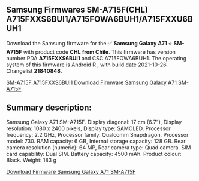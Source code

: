 <h2>Samsung Firmwares SM-A715F(CHL) A715FXXS6BUI1/A715FOWA6BUH1/A715FXXU6BUH1</h2>
Download the Samsung firmware for the ✅ <strong>Samsung Galaxy A71 </strong> ⭐ <strong>SM-A715F</strong> with product code <strong>CHL</strong> <strong> from Chile</strong>. This firmware has version number PDA <strong>A715FXXS6BUI1</strong> and CSC A715FOWA6BUH1. The operating system of this firmware is Android R , with build date 2021-10-26. Changelist <strong>21840848</strong>.


[SM-A715F](https://samfirm.shop/samsung/model/SM-A715F)
[A715FXXS6BUI1](https://samfirm.shop/samsung/pda/A715FXXS6BUI1)
[Download Firmware Samsung Galaxy A71 SM-A715F](https://samfirm.shop/samsung/firmware/468471)
<h2>Summary description:</h2>
<p>Samsung Galaxy A71 SM-A715F. Display diagonal: 17 cm (6.7"), Display resolution: 1080 x 2400 pixels, Display type: SAMOLED. Processor frequency: 2.2 GHz, Processor family: Qualcomm Snapdragon, Processor model: 730. RAM capacity: 6 GB, Internal storage capacity: 128 GB. Rear camera resolution (numeric): 64 MP, Rear camera type: Quad camera. SIM card capability: Dual SIM. Battery capacity: 4500 mAh. Product colour: Black. Weight: 183 g</p>


[Download Firmware Samsung Galaxy A71 SM-A715F](https://samfirm.shop/samsung/firmware/468471)
